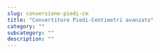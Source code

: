 ```yaml
---
slug: conversione-piedi-cm
title: "Convertitore Piedi-Centimetri avanzato"
category: ""
subcategory: ""
description: ""
---
```


